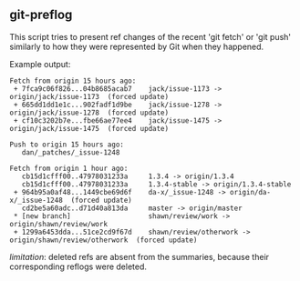 ## git-preflog

This script tries to present ref changes of the recent 'git fetch' or
'git push' similarly to how they were represented by Git when they 
happened.

Example output:

```
Fetch from origin 15 hours ago:
 + 7fca9c06f826...04b8685acab7    jack/issue-1173 -> origin/jack/issue-1173  (forced update)
 + 665dd1dd1e1c...902fadf1d9be    jack/issue-1278 -> origin/jack/issue-1278  (forced update)
 + cf10c3202b7e...fbe66ae77ee4    jack/issue-1475 -> origin/jack/issue-1475  (forced update)

Push to origin 15 hours ago:
   dan/_patches/_issue-1248

Fetch from origin 1 hour ago:
   cb15d1cfff00..47978031233a     1.3.4 -> origin/1.3.4
   cb15d1cfff00..47978031233a     1.3.4-stable -> origin/1.3.4-stable
 + 964b95a0af48...1449cbe69d6f    da-x/_issue-1248 -> origin/da-x/_issue-1248  (forced update)
   cd2be5a60adc..d71d40a813da     master -> origin/master
 * [new branch]                   shawn/review/work -> origin/shawn/review/work
 + 1299a6453dda...51ce2cd9f67d    shawn/review/otherwork -> origin/shawn/review/otherwork  (forced update)
```

*limitation*: deleted refs are absent from the summaries, because
their corresponding reflogs were deleted.
